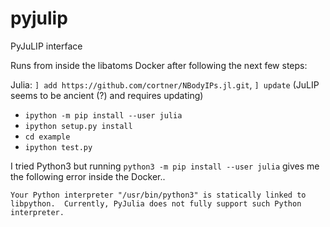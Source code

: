 # pyjulip

PyJuLIP interface

Runs from inside the libatoms Docker after following the next few steps:

Julia: `] add https://github.com/cortner/NBodyIPs.jl.git`, `] update` (JuLIP seems to be ancient (?) and requires updating)

- `ipython -m pip install --user julia`
- `ipython setup.py install`
- `cd example`
- `ipython test.py`

I tried Python3 but running `python3 -m pip install --user julia` gives me the following error inside the Docker..

`Your Python interpreter "/usr/bin/python3"
is statically linked to libpython.  Currently, PyJulia does not fully
support such Python interpreter.`
